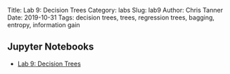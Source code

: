 Title: Lab 9: Decision Trees
Category: labs
Slug: lab9
Author: Chris Tanner
Date: 2019-10-31
Tags: decision trees, trees, regression trees, bagging, entropy, information gain


## Jupyter Notebooks

- [Lab 9: Decision Trees]({filename}notes/cs109a_Lab9_Decision_Trees.ipynb)
